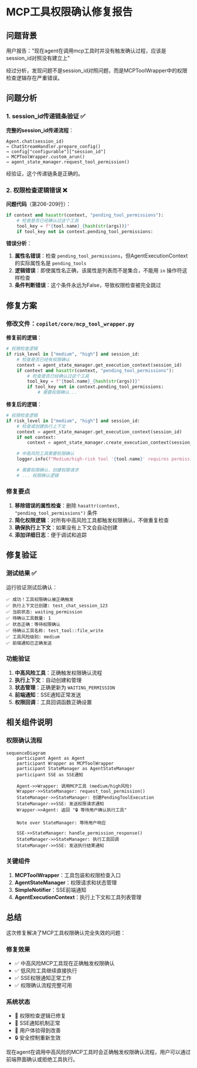 # MCP工具权限确认修复报告

## 问题背景

用户报告："现在agent在调用mcp工具时并没有触发确认过程，应该是session_id对照没有建立上"

经过分析，发现问题不是session_id对照问题，而是MCPToolWrapper中的权限检查逻辑存在严重错误。

## 问题分析

### 1. session_id传递链条验证 ✅

**完整的session_id传递流程**：

```
Agent.chat(session_id) 
→ ChatStreamHandler.prepare_config() 
→ config["configurable"]["session_id"] 
→ MCPToolWrapper.custom_arun() 
→ agent_state_manager.request_tool_permission()
```

经验证，这个传递链条是正确的。

### 2. 权限检查逻辑错误 ❌

**问题代码**（第206-209行）：

```python
if context and hasattr(context, "pending_tool_permissions"):
    # 检查是否已经确认过这个工具
    tool_key = f"{tool.name}_{hash(str(args))}"
    if tool_key not in context.pending_tool_permissions:
```

**错误分析**：

1. **属性名错误**：检查 `pending_tool_permissions`，但AgentExecutionContext的实际属性名是 `pending_tools`
2. **逻辑错误**：即使属性名正确，该属性是列表而不是集合，不能用 `in` 操作符这样检查
3. **条件判断错误**：这个条件永远为False，导致权限检查被完全跳过

## 修复方案

### 修改文件：`copilot/core/mcp_tool_wrapper.py`

**修复前的逻辑**：

```python
# 权限检查逻辑
if risk_level in ["medium", "high"] and session_id:
    # 检查是否已经有权限确认
    context = agent_state_manager.get_execution_context(session_id)
    if context and hasattr(context, "pending_tool_permissions"):
        # 检查是否已经确认过这个工具
        tool_key = f"{tool.name}_{hash(str(args))}"
        if tool_key not in context.pending_tool_permissions:
            # 需要权限确认...
```

**修复后的逻辑**：

```python
# 权限检查逻辑
if risk_level in ["medium", "high"] and session_id:
    # 检查或创建执行上下文
    context = agent_state_manager.get_execution_context(session_id)
    if not context:
        context = agent_state_manager.create_execution_context(session_id)
    
    # 中高风险工具需要权限确认
    logger.info(f"Medium/high-risk tool '{tool.name}' requires permission confirmation")
    
    # 需要权限确认，创建权限请求
    # ... 权限确认逻辑
```

### 修复要点

1. **移除错误的属性检查**：删除 `hasattr(context, "pending_tool_permissions")` 条件
2. **简化权限逻辑**：对所有中高风险工具都触发权限确认，不做重复检查
3. **确保执行上下文**：如果没有上下文会自动创建
4. **添加详细日志**：便于调试和追踪

## 修复验证

### 测试结果 ✅

运行验证测试后确认：

```
✅ 成功！工具权限确认被正确触发
✅ 执行上下文已创建: test_chat_session_123
✅ 当前状态: waiting_permission
✅ 待确认工具数量: 1
✅ 状态正确：等待权限确认
✅ 待确认工具名称: test_tool::file_write
✅ 工具风险级别: medium
✅ 前端通知已正确发送
```

### 功能验证

1. **中高风险工具**：正确触发权限确认流程
2. **执行上下文**：自动创建和管理
3. **状态管理**：正确更新为 `WAITING_PERMISSION`
4. **前端通知**：SSE通知正常发送
5. **权限回调**：工具回调函数正确设置

## 相关组件说明

### 权限确认流程

```mermaid
sequenceDiagram
    participant Agent as Agent
    participant Wrapper as MCPToolWrapper
    participant StateManager as AgentStateManager
    participant SSE as SSE通知

    Agent->>Wrapper: 调用MCP工具 (medium/high风险)
    Wrapper->>StateManager: request_tool_permission()
    StateManager->>StateManager: 创建PendingToolExecution
    StateManager->>SSE: 发送权限请求通知
    Wrapper->>Agent: 返回 "🔒 等待用户确认执行工具"
    
    Note over StateManager: 等待用户响应
    
    SSE->>StateManager: handle_permission_response()
    StateManager->>StateManager: 执行工具回调
    StateManager->>SSE: 发送执行结果通知
```

### 关键组件

1. **MCPToolWrapper**：工具包装和权限检查入口
2. **AgentStateManager**：权限请求和状态管理
3. **SimpleNotifier**：SSE前端通知
4. **AgentExecutionContext**：执行上下文和工具列表管理

## 总结

这次修复解决了MCP工具权限确认完全失效的问题：

### 修复效果

- ✅ 中高风险MCP工具现在正确触发权限确认
- ✅ 低风险工具继续直接执行
- ✅ SSE权限通知正常工作
- ✅ 权限确认流程完整可用

### 系统状态

- 🔧 权限检查逻辑已修复
- 📡 SSE通知机制正常
- 🎯 用户体验得到改善
- 🔒 安全控制重新生效

现在agent在调用中高风险的MCP工具时会正确触发权限确认流程，用户可以通过前端界面确认或拒绝工具执行。
